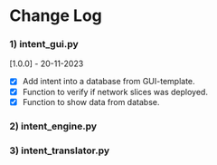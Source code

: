# Change Log

###  1) intent_gui.py
[1.0.0] - 20-11-2023
- [X] Add intent into a database from GUI-template.
- [X] Function to verify if network slices was deployed.
- [X] Function to show data from databse.

###  2) intent_engine.py


###  3) intent_translator.py

